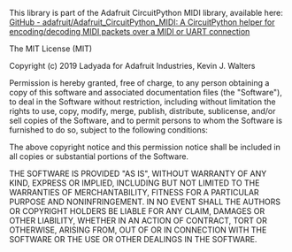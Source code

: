 This library is part of the Adafruit CircuitPython MIDI library, available here: [GitHub - adafruit/Adafruit_CircuitPython_MIDI: A CircuitPython helper for encoding/decoding MIDI packets over a MIDI or UART connection](https://github.com/adafruit/Adafruit_CircuitPython_MIDI)

The MIT License (MIT)

Copyright (c) 2019 Ladyada for Adafruit Industries, Kevin J. Walters

Permission is hereby granted, free of charge, to any person obtaining a copy
of this software and associated documentation files (the "Software"), to deal
in the Software without restriction, including without limitation the rights
to use, copy, modify, merge, publish, distribute, sublicense, and/or sell
copies of the Software, and to permit persons to whom the Software is
furnished to do so, subject to the following conditions:

The above copyright notice and this permission notice shall be included in all
copies or substantial portions of the Software.

THE SOFTWARE IS PROVIDED "AS IS", WITHOUT WARRANTY OF ANY KIND, EXPRESS OR
IMPLIED, INCLUDING BUT NOT LIMITED TO THE WARRANTIES OF MERCHANTABILITY,
FITNESS FOR A PARTICULAR PURPOSE AND NONINFRINGEMENT. IN NO EVENT SHALL THE AUTHORS OR COPYRIGHT HOLDERS BE LIABLE FOR ANY CLAIM, DAMAGES OR OTHER LIABILITY, WHETHER IN AN ACTION OF CONTRACT, TORT OR OTHERWISE, ARISING FROM, OUT OF OR IN CONNECTION WITH THE SOFTWARE OR THE USE OR OTHER DEALINGS IN THE SOFTWARE.



